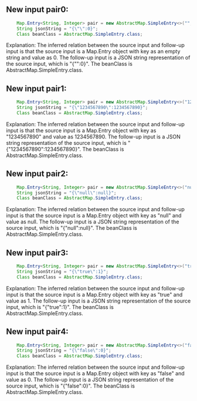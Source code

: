 ## New input pair0:
```java
    Map.Entry<String, Integer> pair = new AbstractMap.SimpleEntry<>("", 0);
    String jsonString = "{\"\":0}";
    Class beanClass = AbstractMap.SimpleEntry.class;
```
Explanation: The inferred relation between the source input and follow-up input is that the source input is a Map.Entry object with key as an empty string and value as 0. The follow-up input is a JSON string representation of the source input, which is "{\"\":0}". The beanClass is AbstractMap.SimpleEntry.class.

## New input pair1:
```java
    Map.Entry<String, Integer> pair = new AbstractMap.SimpleEntry<>("1234567890", 1234567890);
    String jsonString = "{\"1234567890\":1234567890}";
    Class beanClass = AbstractMap.SimpleEntry.class;
```
Explanation: The inferred relation between the source input and follow-up input is that the source input is a Map.Entry object with key as "1234567890" and value as 1234567890. The follow-up input is a JSON string representation of the source input, which is "{\"1234567890\":1234567890}". The beanClass is AbstractMap.SimpleEntry.class.

## New input pair2:
```java
    Map.Entry<String, Integer> pair = new AbstractMap.SimpleEntry<>("null", null);
    String jsonString = "{\"null\":null}";
    Class beanClass = AbstractMap.SimpleEntry.class;
```
Explanation: The inferred relation between the source input and follow-up input is that the source input is a Map.Entry object with key as "null" and value as null. The follow-up input is a JSON string representation of the source input, which is "{\"null\":null}". The beanClass is AbstractMap.SimpleEntry.class.

## New input pair3:
```java
    Map.Entry<String, Integer> pair = new AbstractMap.SimpleEntry<>("true", 1);
    String jsonString = "{\"true\":1}";
    Class beanClass = AbstractMap.SimpleEntry.class;
```
Explanation: The inferred relation between the source input and follow-up input is that the source input is a Map.Entry object with key as "true" and value as 1. The follow-up input is a JSON string representation of the source input, which is "{\"true\":1}". The beanClass is AbstractMap.SimpleEntry.class.

## New input pair4:
```java
    Map.Entry<String, Integer> pair = new AbstractMap.SimpleEntry<>("false", 0);
    String jsonString = "{\"false\":0}";
    Class beanClass = AbstractMap.SimpleEntry.class;
```
Explanation: The inferred relation between the source input and follow-up input is that the source input is a Map.Entry object with key as "false" and value as 0. The follow-up input is a JSON string representation of the source input, which is "{\"false\":0}". The beanClass is AbstractMap.SimpleEntry.class.

